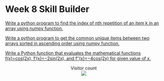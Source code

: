# Week 8 Skill Builder

[Write a python program to find the index of nth repetition of an item k in an array using numpy function.](https://github.com/atharva-narkhede/Python/blob/main/Week%208/Skill%20Builder/extract_email.py)

[Write a python program to get the common unique items between two arrays sorted in ascending order using numpy function.](https://github.com/atharva-narkhede/Python/blob/main/Week%208/Skill%20Builder/common_unique_items.py)

[Write a Python function that evaluates the mathematical functions f(x)=cos(2x), f′(x)=−2sin(2x), and f′′(x)=−4cos(2x) for given value of x.](https://github.com/atharva-narkhede/Python/blob/main/Week%208/Skill%20Builder/trigo_maths.py)




<p align="center"> 
  Visitor count<br>
  <img src="https://profile-counter.glitch.me/atharva-narkhede-pythonw8sb/count.svg" />
</p>

